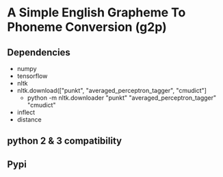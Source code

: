 # A Simple English Grapheme To Phoneme Conversion (g2p)

## Dependencies

* numpy
* tensorflow
* nltk
* nltk.download(["punkt", "averaged_perceptron_tagger", "cmudict"]
  * python -m nltk.downloader "punkt" "averaged_perceptron_tagger" "cmudict"
* inflect
* distance


## python 2 & 3 compatibility

## Pypi
